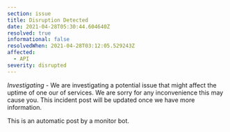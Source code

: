 ```yaml
---
section: issue
title: Disruption Detected
date: 2021-04-28T05:30:44.604640Z
resolved: true
informational: false
resolvedWhen: 2021-04-28T03:12:05.529243Z
affected:
  - API
severity: disrupted
---
```

*Investigating* - We are investigating a potential issue that might affect the uptime of one our of services. We are sorry for any inconvenience this may cause you. This incident post will be updated once we have more information.

This is an automatic post by a monitor bot.
        